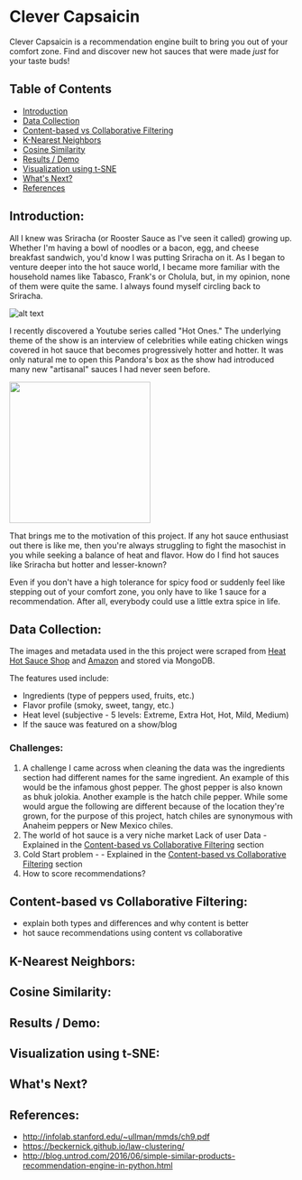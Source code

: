 # Clever Capsaicin

Clever Capsaicin is a recommendation engine built to bring you out of your comfort zone. Find and discover new hot sauces that were made *just* for your taste buds!

## Table of Contents

- [Introduction](#introduction)
- [Data Collection](#data-collection)
- [Content-based vs Collaborative Filtering](#content-based-vs-collaborative-filtering)
- [K-Nearest Neighbors](#k-nearest-neighbors)
- [Cosine Similarity](#cosine-similarity)
- [Results / Demo](#results--demo)
- [Visualization using t-SNE](#visualization-using-t-sne)
- [What's Next?](#whats-next)
- [References](#references)

## Introduction:

All I knew was Sriracha (or Rooster Sauce as I've seen it called) growing up. Whether I'm having a bowl of noodles or a bacon, egg, and cheese breakfast sandwich, you'd know I was putting Sriracha on it. As I began to venture deeper into the hot sauce world, I became more familiar with the household names like Tabasco, Frank's or Cholula, but, in my opinion, none of them were quite the same. I always found myself circling back to Sriracha.

![alt text](https://github.com/oookevin53/Clever_Capsaicin/blob/master/images/common_sauces.png "Look familiar?")

I recently discovered a Youtube series called "Hot Ones." The underlying theme of the show is an interview of celebrities while eating chicken wings covered in hot sauce that becomes progressively hotter and hotter. It was only natural me to open this Pandora's box as the show had introduced many new "artisanal" sauces I had never seen before.

<img src="https://github.com/oookevin53/Clever_Capsaicin/blob/master/images/hot_ones.png" width="250" />

That brings me to the motivation of this project. If any hot sauce enthusiast out there is like me, then you're always struggling to fight the masochist in you while seeking a balance of heat and flavor. How do I find hot sauces like Sriracha but hotter and lesser-known?

Even if you don't have a high tolerance for spicy food or suddenly feel like stepping out of your comfort zone, you only have to like 1 sauce for a recommendation. After all, everybody could use a little extra spice in life.

## Data Collection:

The images and metadata used in the this project were scraped from [Heat Hot Sauce Shop](https://heathotsauce.com/) and [Amazon](https://www.amazon.com/) and stored via MongoDB.

The features used include:
- Ingredients (type of peppers used, fruits, etc.)
- Flavor profile (smoky, sweet, tangy, etc.)
- Heat level (subjective - 5 levels: Extreme, Extra Hot, Hot, Mild, Medium)
- If the sauce was featured on a show/blog

### Challenges:

1. A challenge I came across when cleaning the data was the ingredients section had different names for the same ingredient. An example of this would be the infamous ghost pepper. The ghost pepper is also known as bhuk jolokia. Another example is the hatch chile pepper. While some would argue the following are different because of the location they're grown, for the purpose of this project, hatch chiles are synonymous with Anaheim peppers or New Mexico chiles.
2. The world of hot sauce is a very niche market Lack of user Data - Explained in the [Content-based vs Collaborative Filtering](#content-based-vs-collaborative-filtering) section
3. Cold Start problem - - Explained in the [Content-based vs Collaborative Filtering](#content-based-vs-collaborative-filtering) section
4. How to score recommendations?

## Content-based vs Collaborative Filtering:

- explain both types and differences and why content is better
- hot sauce recommendations using content vs collaborative

## K-Nearest Neighbors:



## Cosine Similarity:



## Results / Demo:



## Visualization using t-SNE:



## What's Next?



## References:

- http://infolab.stanford.edu/~ullman/mmds/ch9.pdf
- https://beckernick.github.io/law-clustering/
- http://blog.untrod.com/2016/06/simple-similar-products-recommendation-engine-in-python.html

